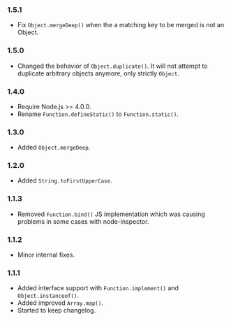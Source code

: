 ### 1.5.1
- Fix `Object.mergeDeep()` when the a matching key to be merged is not an Object.

### 1.5.0
- Changed the behavior of `Object.duplicate()`. It will not attempt to
  duplicate arbitrary objects anymore, only strictly `Object`.

### 1.4.0
- Require Node.js >= 4.0.0.
- Rename `Function.defineStatic()` to `Function.static()`.

### 1.3.0
- Added `Object.mergeDeep`.

### 1.2.0
- Added `String.toFirstUpperCase`.

### 1.1.3
- Removed `Function.bind()` JS implementation which was causing problems in some cases with node-inspector.

### 1.1.2
- Minor internal fixes.

### 1.1.1
- Added interface support with `Function.implement()` and `Object.instanceof()`.
- Added improved `Array.map()`.
- Started to keep changelog.